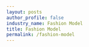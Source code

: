 ```yaml
---
layout: posts 
author_profile: false 
industry_name: Fashion Model
title: Fashion Model
permalink: /fashion-model
---
```

